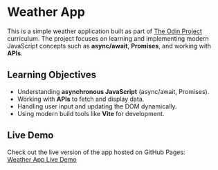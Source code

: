 # Weather App

This is a simple weather application built as part of [The Odin Project](https://www.theodinproject.com/) curriculum. The project focuses on learning and implementing modern JavaScript concepts such as **async/await**, **Promises**, and working with **APIs**.

## Learning Objectives
- Understanding **asynchronous JavaScript** (async/await, Promises).
- Working with **APIs** to fetch and display data.
- Handling user input and updating the DOM dynamically.
- Using modern build tools like **Vite** for development.

## Live Demo
Check out the live version of the app hosted on GitHub Pages:  
[Weather App Live Demo](https://chamroy.github.io/weather-app-odin/)

